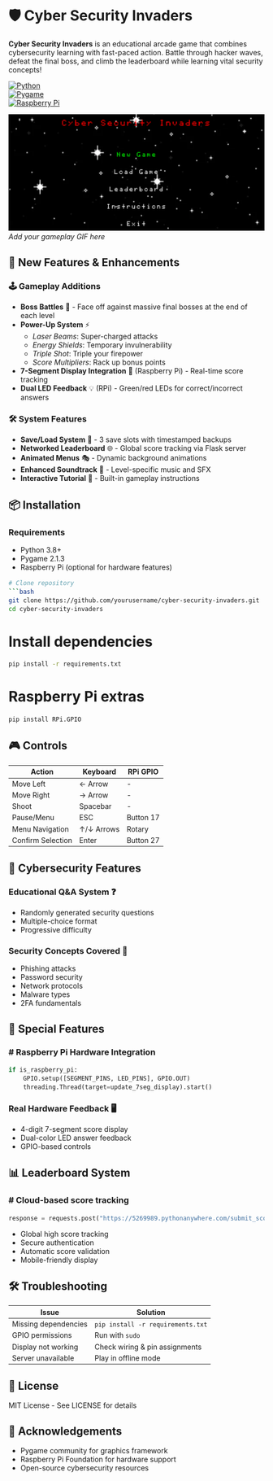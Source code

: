 # 🛡️ Cyber Security Invaders  

**Cyber Security Invaders** is an educational arcade game that combines cybersecurity learning with fast-paced action. Battle through hacker waves, defeat the final boss, and climb the leaderboard while learning vital security concepts!

[![Python](https://img.shields.io/badge/Python-3.8%2B-blue?logo=python)](https://python.org)  
[![Pygame](https://img.shields.io/badge/Pygame-2.1.3-green?logo=pygame)](https://pygame.org)  
[![Raspberry Pi](https://img.shields.io/badge/Raspberry_Pi-Compatible-red?logo=raspberrypi)](https://raspberrypi.org)

![Gameplay Demo](assets/gameplay.gif) *Add your gameplay GIF here*

## 🚀 New Features & Enhancements

### 🕹️ Gameplay Additions
- **Boss Battles** 👾 - Face off against massive final bosses at the end of each level
- **Power-Up System** ⚡  
  - *Laser Beams*: Super-charged attacks  
  - *Energy Shields*: Temporary invulnerability  
  - *Triple Shot*: Triple your firepower  
  - *Score Multipliers*: Rack up bonus points  
- **7-Segment Display Integration** 🔢 (Raspberry Pi) - Real-time score tracking  
- **Dual LED Feedback** 💡 (RPi) - Green/red LEDs for correct/incorrect answers

### 🛠️ System Features
- **Save/Load System** 💾 - 3 save slots with timestamped backups  
- **Networked Leaderboard** 🌐 - Global score tracking via Flask server  
- **Animated Menus** 🎭 - Dynamic background animations  
- **Enhanced Soundtrack** 🎵 - Level-specific music and SFX  
- **Interactive Tutorial** 📖 - Built-in gameplay instructions  

## 📦 Installation

### Requirements
- Python 3.8+  
- Pygame 2.1.3  
- Raspberry Pi (optional for hardware features)

```bash
# Clone repository
```bash
git clone https://github.com/yourusername/cyber-security-invaders.git
cd cyber-security-invaders
```

# Install dependencies
```bash
pip install -r requirements.txt
```

# Raspberry Pi extras
```bash
pip install RPi.GPIO
```

## 🎮 Controls

| Action              | Keyboard       | RPi GPIO    |
|---------------------|----------------|-------------|
| Move Left           | ← Arrow        | -           |
| Move Right          | → Arrow        | -           |
| Shoot               | Spacebar       | -           |
| Pause/Menu          | ESC            | Button 17   |
| Menu Navigation     | ↑/↓ Arrows     | Rotary      |
| Confirm Selection   | Enter          | Button 27   |

## 🧠 Cybersecurity Features

### Educational Q&A System ❓
- Randomly generated security questions
- Multiple-choice format
- Progressive difficulty

### Security Concepts Covered 🔐
- Phishing attacks
- Password security
- Network protocols
- Malware types
- 2FA fundamentals

## 🌟 Special Features

### # Raspberry Pi Hardware Integration
```python
if is_raspberry_pi:
    GPIO.setup([SEGMENT_PINS, LED_PINS], GPIO.OUT)
    threading.Thread(target=update_7seg_display).start()
```

### Real Hardware Feedback 🖥️
- 4-digit 7-segment score display
- Dual-color LED answer feedback
- GPIO-based controls

## 📊 Leaderboard System

### # Cloud-based score tracking
```python
response = requests.post("https://5269989.pythonanywhere.com/submit_score")
```
- Global high score tracking
- Secure authentication
- Automatic score validation
- Mobile-friendly display

## 🛠️ Troubleshooting

| Issue               | Solution                                   |
|---------------------|--------------------------------------------|
| Missing dependencies| `pip install -r requirements.txt`         |
| GPIO permissions    | Run with `sudo`                            |
| Display not working | Check wiring & pin assignments            |
| Server unavailable  | Play in offline mode                      |

## 📜 License
MIT License - See LICENSE for details

## 🙌 Acknowledgements
- Pygame community for graphics framework
- Raspberry Pi Foundation for hardware support
- Open-source cybersecurity resources
